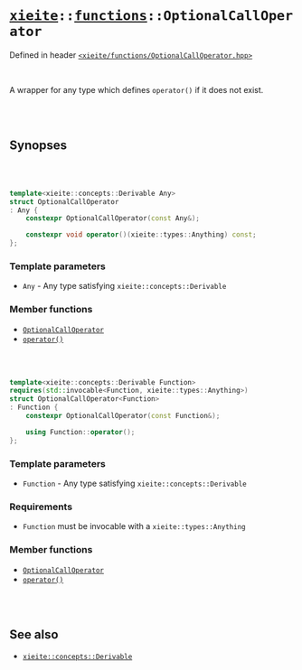 # [`xieite`](../../README.md)`::`[`functions`](../../docs/functions.md)`::OptionalCallOperator`
Defined in header [`<xieite/functions/OptionalCallOperator.hpp>`](../../include/xieite/functions/OptionalCallOperator.hpp)

<br/>

A wrapper for any type which defines `operator()` if it does not exist.

<br/><br/>

## Synopses

<br/><br/>

```cpp
template<xieite::concepts::Derivable Any>
struct OptionalCallOperator
: Any {
	constexpr OptionalCallOperator(const Any&);

	constexpr void operator()(xieite::types::Anything) const;
};
```
### Template parameters
- `Any` - Any type satisfying `xieite::concepts::Derivable`
### Member functions
- [`OptionalCallOperator`](../../docs/functions/OptionalCallOperator/constructor1.md)
- [`operator()`](../../docs/functions/OptionalCallOperator/operatorCall1.md)

<br/><br/>

```cpp
template<xieite::concepts::Derivable Function>
requires(std::invocable<Function, xieite::types::Anything>)
struct OptionalCallOperator<Function>
: Function {
	constexpr OptionalCallOperator(const Function&);

	using Function::operator();
};
```
### Template parameters
- `Function` - Any type satisfying `xieite::concepts::Derivable`
### Requirements
- `Function` must be invocable with a `xieite::types::Anything`
### Member functions
- [`OptionalCallOperator`](../../docs/functions/OptionalCallOperator/constructor2.md)
- [`operator()`](../../docs/functions/OptionalCallOperator/operatorCall2.md)

<br/><br/>

## See also
- [`xieite::concepts::Derivable`](../../docs/concepts/Derivable.md)
